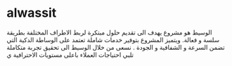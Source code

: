 # alwassit
الوسيط هو مشروع يهدف الى تقديم حلول مبتكرة لربط الاطراف المختلفة بطريقة سلسة و فعالة. ويتميز المشروع بتوفير  خدمات شاملة تعتمد على الوساطة الدكية التي تضمن السرعة و الشفافية و الجودة . نسعى من خلال الوسيط الى تحقيق تجربة متكاملة تلبي احتياجات العملاء باعلى مستويات الاحترافية ي
